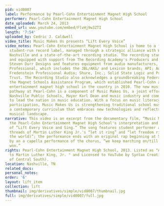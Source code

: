 ```yaml
---
pid: vid0007
label: Performance by Pearl-Cohn Entertainment Magnet High School
performer: Pearl-Cohn Entertainment Magnet High School
date_uploaded: March 24, 2013
embed_url: www.youtube.com/embed/FlvHj9w3ZTI
length: '7:54'
uploaded_by: Cedric J. Caldwell
video_title: Music Makes Us presents “Lift Every Voice”
video_notes: Pearl-Cohn Entertainment Magnet High School is home to a first-of-its-kind
  student-run record label, managed through a strategic alliance with Warner Music
  Nashville and a state-of-the-art recording studio. The recording studio is designed
  and equipped with support from The Recording Academy's Producers and Engineers Wing,
  Steven Durr Designs and features equipment from audio manufacturers, including Harman
  Professional, which includes the JBL/AKG/ and Lexicon brands; API; Audio-Technica;
  Fredenstein Professional Audio; Shure, Inc.; Solid State Logic and Prometheus Charitable
  Trust. The Recording Studio also acknowledges a groundbreaking Federal grant from
  the Magnet Schools Assistance Program, which established Pearl-Cohn as the only
  entertainment magnet high school in the country in 2010. The new music industry
  pathway at Pearl-Cohn is a component of Music Makes Us, a joint effort of Metro
  Nashville Public Schools, Mayor Karl Dean and music industry and community leaders,
  to lead the nation in music education. With a focus on music literacy and student
  participation, Music Makes Us is strengthening traditional school music while adding
  a contemporary curriculum that embraces new technologies and reflects a diverse
  musical landscape.
narrative: This video is an excerpt from the documentary film, “Music Makes Us,” about
  the Pearl-Cohn Entertainment Magnet High School's interpretation and performance
  of “Lift Every Voice and Sing.” The song features student performer and sings the
  threads of Martin Luther King Jr.'s “let it ring” and “let freedom ring (all over
  the world)”; the performance ends with an original rap beginning at 5:13, followed
  by an a capella performance of the chorus, “we keep marching on/till victory is
  won.”
rights: Pearl-Cohn Entertainment Magnet High School, 2013. Listed as "A Gospel Tribute
  to Martin Luther King, Jr. " and Licensed to YouTube by Syntax Creative (on behalf
  of Central South).
location: Nashville, TN
related_docs: 
personal_notes: 
order: '6'
layout: lift_item
collection: lift
thumbnail: img/derivatives/simple/vid0007/thumbnail.jpg
full: img/derivatives/simple/vid0007/full.jpg
---
```

